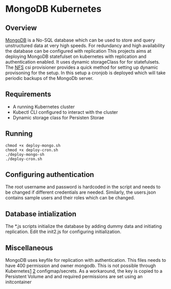 # MongoDB Kubernetes
## Overview

[MongoDB](https://github.com/mongodb/mongo) is a No-SQL database which can be used to store and query unstructured data at very high speeds. For redundancy and high availability the database can be configured with replication
This projects aims at deploying MongoDB statefulset on kubernetes with replication and authentication enabled. It uses dynamic storageClass for for statefulsets. 
The [NFS](https://github.com/kubernetes-csi/csi-driver-nfs) csi provisioner provides a quick method for setting up dynamic provisoning for the setup.
In this setup a cronjob is deployed which will take periodic backups of the MongoDb server.

## Requirements

- A running Kubernetes cluster
- Kubectl CLI configured to interact with the cluster
- Dynamic storage class for Persisten Storae

## Running

```
chmod +x deploy-mongo.sh
chmod +x deploy-cron.sh
./deploy-mongo-sh
./deploy-cron.sh
```

## Configuring authentication

The root username and password is hardcoded in the script and needs to be changed if different credentials are needed. Similarly, the users.json contains sample users
and their roles which can be changed.

## Database intialization

The *.js scripts initialize the database by adding dummy data and initiating replication. Edit the init2.js for configuring initialization.

## Miscellaneous

MongoDB uses keyfile for replication with authentication. This files needs to have 400 permission and owner mongodb. This is not possible through Kubernetes[1](https://stackoverflow.com/questions/49945437/changing-default-file-owner-and-group-owner-of-kubernetes-secrets-files-mounted) [2](github.com/kubernetes/kubernetes/issues/81089) configmap/secrets.
As a workaround, the key is copied to a Persistent Volume and and required permissions are set using an initcontainer


